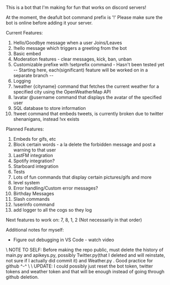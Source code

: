 This is a bot that I'm making for fun that works on discord servers!

At the moment, the deafult bot command prefix is '!'
Please make sure the bot is online before adding it your server.

Current Features: 
1. Hello/Goodbye message when a user Joins/Leaves 
2. !hello message which triggers a greeting from the bot 
3. Basic embed 
4. Moderation features - clear messages, kick, ban, unban
5. Customizable prefixe with !setprefix command - Hasn't  been tested yet
-- Starting here, each(significant) feature will be worked on in a separate branch --
6. Logging
7. !weather {cityname} command that fetches the current weather for a specified city using the OpenWeatherMap API
8. !avatar @username command that displays the avatar of the specified user
9. SQL database to store information
10. !tweet command that embeds tweets, is currently broken due to twitter shenanigans, instead !vx exists


Planned Features:
1. Embeds for gifs, etc
2. Block certain words - a la delete the forbidden message and post a warning to that user 
3. LastFM integration
4. Spotify integration? 
5. Starboard integration
6. Tests
7. Lots of fun commands that display certain pictures/gifs and more
8. level system
9. Error handling/Custom error messages?
10. Birthday Messages
11. Slash commands
12. !userinfo command
13. add logger to all the cogs so they log

Next features to work on: 7, 8, 1, 2 (Not necessarily in that order)

Additional notes for myself:
- Figure out debugging in VS Code - watch video

\\ NOTE TO SELF: Before making the repo public, must delete the history of main.py and apikeys.py, possibly Twitter.py(that I deleted and will reinstate, not sure if I actually did commit it) and Weather.py . Good practice for github ^-^
\\ \\ UPDATE: I could possibly just reset the bot token, twitter tokens  and weather token and that will be enough instead of going through github deletion.